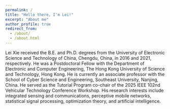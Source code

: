 ```yaml
---
permalink: /
title: "Hello there, I'm Lei!"
excerpt: "About me"
author_profile: true
redirect_from: 
  - /about/
  - /about.html
---
```


Lei Xie received the B.E. and Ph.D. degrees from the University of Electronic Science and Technology of China, Chengdu, China, in 2016 and 2021, respectively. He was a Postdoctoral Fellow with the Department of Electronic and Computer Engineering, The Hong Kong University of Science and Technology, Hong Kong. He is currently an associate professor with the School of Cyber Science and Engineering, Southeast University, Nanjing, China. He served as the Tutorial Program co-chair of the 2025 IEEE 102nd Vehicular Technology Conference Workshop. His research interests include integrated sensing and communications, perceptive mobile networks, statistical signal processing, optimization theory, and artificial intelligence. 

